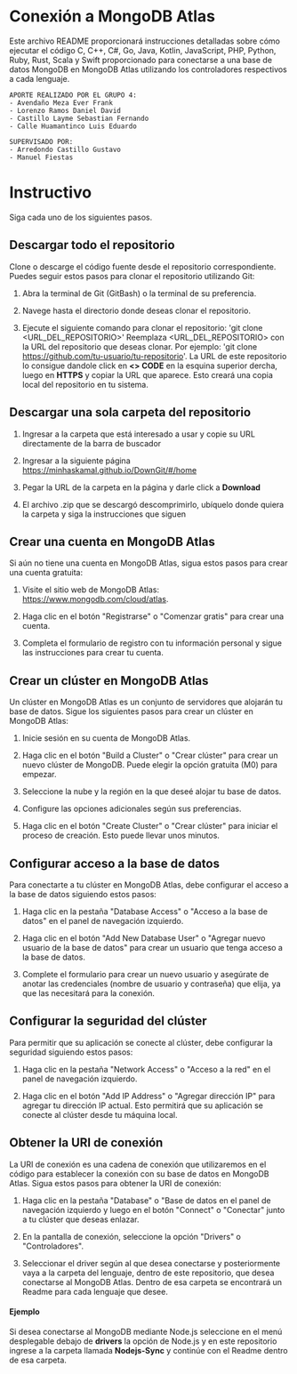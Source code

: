 # Conexión a MongoDB Atlas
Este archivo README proporcionará instrucciones detalladas sobre cómo ejecutar el código C, C++, C#, Go, Java, Kotlin, JavaScript, PHP, Python, Ruby, Rust,  Scala y Swift proporcionado para conectarse a una base de datos MongoDB en MongoDB Atlas utilizando los controladores respectivos a cada lenguaje.
 
	APORTE REALIZADO POR EL GRUPO 4:
	- Avendaño Meza Ever Frank
	- Lorenzo Ramos Daniel David
	- Castillo Layme Sebastian Fernando
	- Calle Huamantinco Luis Eduardo
 
	SUPERVISADO POR:
	- Arredondo Castillo Gustavo 
	- Manuel Fiestas
# Instructivo
Siga cada uno de los siguientes pasos.

## Descargar todo el repositorio
Clone o descarge el código fuente desde el repositorio correspondiente. Puedes seguir estos pasos para clonar el repositorio utilizando Git:

1. Abra la terminal de Git (GitBash) o la terminal de su preferencia.

2. Navege hasta el directorio donde deseas clonar el repositorio.

3. Ejecute el siguiente comando para clonar el repositorio: 'git clone <URL_DEL_REPOSITORIO>'
Reemplaza <URL_DEL_REPOSITORIO> con la URL del repositorio que deseas clonar. Por ejemplo: 'git clone https://github.com/tu-usuario/tu-repositorio'.
La URL de este repositorio lo consigue dandole click en **<> CODE** en la esquina superior dercha, luego en **HTTPS** y copiar la URL que aparece.
Esto creará una copia local del repositorio en tu sistema.

## Descargar una sola carpeta del repositorio
1. Ingresar a la carpeta que está interesado a usar y copie su URL directamente de la barra de buscador

2. Ingresar a la siguiente página https://minhaskamal.github.io/DownGit/#/home

3. Pegar la URL de la carpeta en la página y darle click a **Download**

4. El archivo .zip que se descargó descomprimirlo, ubíquelo donde quiera la carpeta y siga la instrucciones que siguen

## Crear una cuenta en MongoDB Atlas
Si aún no tiene una cuenta en MongoDB Atlas, sigua estos pasos para crear una cuenta gratuita:

1. Visite el sitio web de MongoDB Atlas: https://www.mongodb.com/cloud/atlas.

2. Haga clic en el botón "Registrarse" o "Comenzar gratis" para crear una cuenta.

3. Completa el formulario de registro con tu información personal y sigue las instrucciones para crear tu cuenta.

## Crear un clúster en MongoDB Atlas
Un clúster en MongoDB Atlas es un conjunto de servidores que alojarán tu base de datos. Sigue los siguientes pasos para crear un clúster en MongoDB Atlas:

1. Inicie sesión en su cuenta de MongoDB Atlas.

2. Haga clic en el botón "Build a Cluster" o "Crear clúster" para crear un nuevo clúster de MongoDB. Puede elegir la opción gratuita (M0) para empezar.

3. Seleccione la nube y la región en la que deseé alojar tu base de datos.

4. Configure las opciones adicionales según sus preferencias.

5. Haga clic en el botón "Create Cluster" o "Crear clúster" para iniciar el proceso de creación. Esto puede llevar unos minutos.

## Configurar acceso a la base de datos
Para conectarte a tu clúster en MongoDB Atlas, debe configurar el acceso a la base de datos siguiendo estos pasos:

1. Haga clic en la pestaña "Database Access" o "Acceso a la base de datos" en el panel de navegación izquierdo.

2. Haga clic en el botón "Add New Database User" o "Agregar nuevo usuario de la base de datos" para crear un usuario que tenga acceso a la base de datos.

3. Complete el formulario para crear un nuevo usuario y asegúrate de anotar las credenciales (nombre de usuario y contraseña) que elija, ya que las necesitará para la conexión.

## Configurar la seguridad del clúster
Para permitir que su aplicación se conecte al clúster, debe configurar la seguridad siguiendo estos pasos:

1. Haga clic en la pestaña "Network Access" o "Acceso a la red" en el panel de navegación izquierdo.

2. Haga clic en el botón "Add IP Address" o "Agregar dirección IP" para agregar tu dirección IP actual. Esto permitirá que su aplicación se conecte al clúster desde tu máquina local.

## Obtener la URI de conexión
La URI de conexión es una cadena de conexión que utilizaremos en el código para establecer la conexión con su base de datos en MongoDB Atlas. Sigua estos pasos para obtener la URI de conexión:

1. Haga clic en la pestaña "Database" o "Base de datos en el panel de navegación izquierdo y luego en el botón "Connect" o "Conectar" junto a tu clúster que deseas enlazar.

2. En la pantalla de conexión, seleccione la opción "Drivers" o "Controladores".

3. Seleccionar el driver según al que desea conectarse y posteriormente vaya a la carpeta del lenguaje, dentro de este repositorio, que desea conectarse al MongoDB Atlas. Dentro de esa carpeta se encontrará un Readme para cada lenguaje que desee. 


#### Ejemplo
Si desea conectarse al MongoDB mediante Node.js seleccione en el menú desplegable debajo de **drivers** la opción de Node.js y en este repositorio ingrese a la carpeta llamada **Nodejs-Sync** y continúe con el Readme dentro de esa carpeta.

